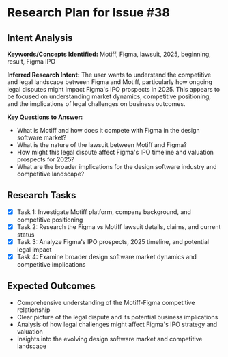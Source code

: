 # Research Plan for Issue #38

## Intent Analysis
**Keywords/Concepts Identified:** Motiff, Figma, lawsuit, 2025, beginning, result, Figma IPO

**Inferred Research Intent:** The user wants to understand the competitive and legal landscape between Figma and Motiff, particularly how ongoing legal disputes might impact Figma's IPO prospects in 2025. This appears to be focused on understanding market dynamics, competitive positioning, and the implications of legal challenges on business outcomes.

**Key Questions to Answer:** 
- What is Motiff and how does it compete with Figma in the design software market?
- What is the nature of the lawsuit between Motiff and Figma?
- How might this legal dispute affect Figma's IPO timeline and valuation prospects for 2025?
- What are the broader implications for the design software industry and competitive landscape?

## Research Tasks
- [x] Task 1: Investigate Motiff platform, company background, and competitive positioning
- [x] Task 2: Research the Figma vs Motiff lawsuit details, claims, and current status
- [x] Task 3: Analyze Figma's IPO prospects, 2025 timeline, and potential legal impact
- [x] Task 4: Examine broader design software market dynamics and competitive implications

## Expected Outcomes
- Comprehensive understanding of the Motiff-Figma competitive relationship
- Clear picture of the legal dispute and its potential business implications
- Analysis of how legal challenges might affect Figma's IPO strategy and valuation
- Insights into the evolving design software market and competitive landscape